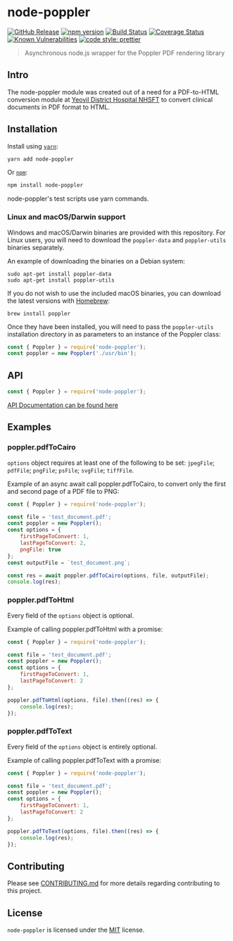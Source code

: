 # node-poppler

[![GitHub Release](https://img.shields.io/github/release/Fdawgs/node-poppler.svg)](https://github.com/Fdawgs/node-poppler/releases/latest/) [![npm version](https://img.shields.io/npm/v/node-poppler)](https://www.npmjs.com/package/node-poppler)
[![Build Status](https://travis-ci.com/Fdawgs/node-poppler.svg?branch=master)](https://travis-ci.com/Fdawgs/node-poppler) [![Coverage Status](https://coveralls.io/repos/github/Fdawgs/node-poppler/badge.svg?branch=master)](https://coveralls.io/github/Fdawgs/node-poppler?branch=master) [![Known Vulnerabilities](https://snyk.io/test/github/Fdawgs/node-poppler/badge.svg)](https://snyk.io/test/github/Fdawgs/node-poppler) [![code style: prettier](https://img.shields.io/badge/code_style-prettier-ff69b4.svg?style=flat-square)](https://github.com/prettier/prettier)

> Asynchronous node.js wrapper for the Poppler PDF rendering library

## Intro

The node-poppler module was created out of a need for a PDF-to-HTML conversion module at [Yeovil District Hospital NHSFT](https://yeovilhospital.co.uk/) to convert clinical documents in PDF format to HTML.

## Installation

Install using [`yarn`](https://yarnpkg.com/en/package/node-poppler):

```bash
yarn add node-poppler
```

Or [`npm`](https://www.npmjs.com/package/node-poppler):

```bash
npm install node-poppler
```

node-poppler's test scripts use yarn commands.

### Linux and macOS/Darwin support
Windows and macOS/Darwin binaries are provided with this repository.
For Linux users, you will need to download the `poppler-data` and `poppler-utils` binaries separately.

An example of downloading the binaries on a Debian system:

```
sudo apt-get install poppler-data
sudo apt-get install poppler-utils
```

If you do not wish to use the included macOS binaries, you can download the latest versions with [Homebrew](https://brew.sh/):

```
brew install poppler
```

Once they have been installed, you will need to pass the `poppler-utils` installation directory in as parameters to an instance of the Poppler class:

```js
const { Poppler } = require('node-poppler');
const poppler = new Poppler('./usr/bin');
```

## API

```js
const { Poppler } = require('node-poppler');
```

[API Documentation can be found here](https://github.com/Fdawgs/node-poppler/blob/master/API.md)

## Examples

### poppler.pdfToCairo

`options` object requires at least one of the following to be set: `jpegFile`; `pdfFile`; `pngFile`; `psFile`; `svgFile`; `tiffFile`.

Example of an async await call poppler.pdfToCairo, to convert only the first and second page of a PDF file to PNG:

```js
const { Poppler } = require('node-poppler');

const file = 'test_document.pdf';
const poppler = new Poppler();
const options = {
	firstPageToConvert: 1,
	lastPageToConvert: 2,
	pngFile: true
};
const outputFile = `test_document.png`;

const res = await poppler.pdfToCairo(options, file, outputFile);
console.log(res);
```

### poppler.pdfToHtml

Every field of the `options` object is optional.

Example of calling poppler.pdfToHtml with a promise:

```js
const { Poppler } = require('node-poppler');

const file = 'test_document.pdf';
const poppler = new Poppler();
const options = {
	firstPageToConvert: 1,
	lastPageToConvert: 2
};

poppler.pdfToHtml(options, file).then((res) => {
	console.log(res);
});
```

### poppler.pdfToText

Every field of the `options` object is entirely optional.

Example of calling poppler.pdfToText with a promise:

```js
const { Poppler } = require('node-poppler');

const file = 'test_document.pdf';
const poppler = new Poppler();
const options = {
	firstPageToConvert: 1,
	lastPageToConvert: 2
};

poppler.pdfToText(options, file).then((res) => {
	console.log(res);
});
```

## Contributing

Please see [CONTRIBUTING.md](https://github.com/Fdawgs/node-poppler/blob/master/CONTRIBUTING.md) for more details regarding contributing to this project.

## License

`node-poppler` is licensed under the [MIT](https://github.com/Fdawgs/node-poppler/blob/master/LICENSE) license.
